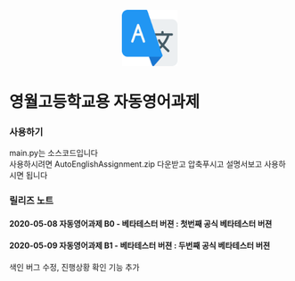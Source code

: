 <p align="center">
<img src="./translate.png" width="20%" height="20%" alt="mainimg"></img>
</p>


영월고등학교용 자동영어과제
===

### 사용하기   

main.py는 소스코드입니다   
사용하시려면 AutoEnglishAssignment.zip 다운받고 압축푸시고 설명서보고 사용하시면 됩니다



### 릴리즈 노트   

#### 2020-05-08 자동영어과제 B0 - 베타테스터 버젼 : 첫번째 공식 베타테스터 버젼   

#### 2020-05-09 자동영어과제 B1 - 베타테스터 버젼 : 두번째 공식 베타테스터 버젼     
  색인 버그 수정, 진행상황 확인 기능 추가